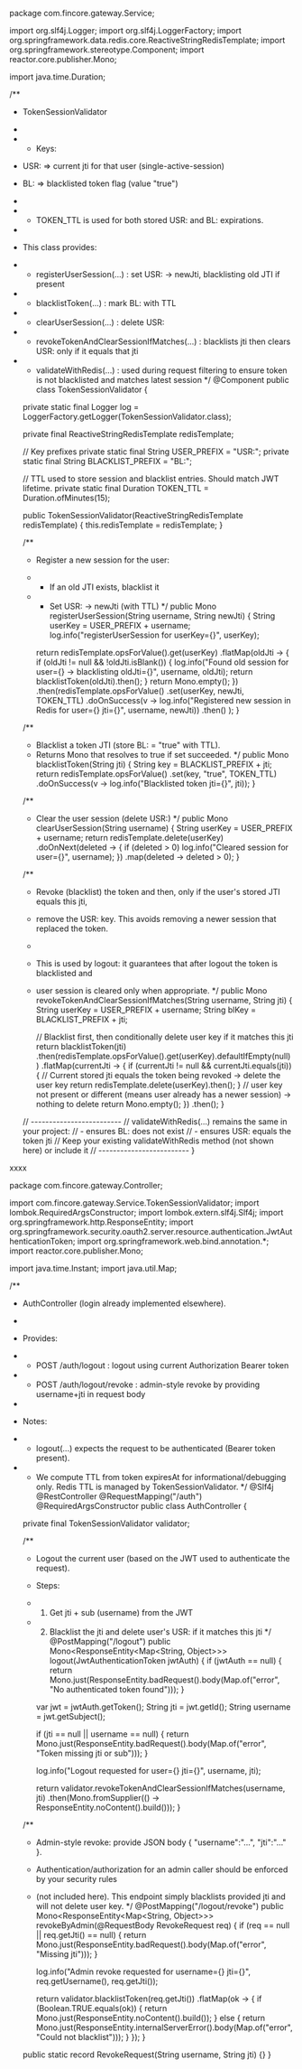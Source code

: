 package com.fincore.gateway.Service;

import org.slf4j.Logger;
import org.slf4j.LoggerFactory;
import org.springframework.data.redis.core.ReactiveStringRedisTemplate;
import org.springframework.stereotype.Component;
import reactor.core.publisher.Mono;

import java.time.Duration;

/**
 * TokenSessionValidator
 *
 * - Keys:
 *    USR:<username>  => current jti for that user (single-active-session)
 *    BL:<jti>        => blacklisted token flag (value "true")
 *
 * - TOKEN_TTL is used for both stored USR:<username> and BL:<jti> expirations.
 *
 * This class provides:
 *  - registerUserSession(...) : set USR:<username> -> newJti, blacklisting old JTI if present
 *  - blacklistToken(...)      : mark BL:<jti> with TTL
 *  - clearUserSession(...)    : delete USR:<username>
 *  - revokeTokenAndClearSessionIfMatches(...) : blacklists jti then clears USR:<username> only if it equals that jti
 *  - validateWithRedis(...)   : used during request filtering to ensure token is not blacklisted and matches latest session
 */
@Component
public class TokenSessionValidator {

    private static final Logger log = LoggerFactory.getLogger(TokenSessionValidator.class);

    private final ReactiveStringRedisTemplate redisTemplate;

    // Key prefixes
    private static final String USER_PREFIX = "USR:";
    private static final String BLACKLIST_PREFIX = "BL:";

    // TTL used to store session and blacklist entries. Should match JWT lifetime.
    private static final Duration TOKEN_TTL = Duration.ofMinutes(15);

    public TokenSessionValidator(ReactiveStringRedisTemplate redisTemplate) {
        this.redisTemplate = redisTemplate;
    }

    /**
     * Register a new session for the user:
     *  - If an old JTI exists, blacklist it
     *  - Set USR:<username> -> newJti (with TTL)
     */
    public Mono<Void> registerUserSession(String username, String newJti) {
        String userKey = USER_PREFIX + username;
        log.info("registerUserSession for userKey={}", userKey);

        return redisTemplate.opsForValue().get(userKey)
                .flatMap(oldJti -> {
                    if (oldJti != null && !oldJti.isBlank()) {
                        log.info("Found old session for user={} -> blacklisting oldJti={}", username, oldJti);
                        return blacklistToken(oldJti).then();
                    }
                    return Mono.empty();
                })
                .then(redisTemplate.opsForValue()
                        .set(userKey, newJti, TOKEN_TTL)
                        .doOnSuccess(v -> log.info("Registered new session in Redis for user={} jti={}", username, newJti))
                        .then()
                );
    }

    /**
     * Blacklist a token JTI (store BL:<jti> = "true" with TTL).
     * Returns Mono<Boolean> that resolves to true if set succeeded.
     */
    public Mono<Boolean> blacklistToken(String jti) {
        String key = BLACKLIST_PREFIX + jti;
        return redisTemplate.opsForValue()
                .set(key, "true", TOKEN_TTL)
                .doOnSuccess(v -> log.info("Blacklisted token jti={}", jti));
    }

    /**
     * Clear the user session (delete USR:<username>)
     */
    public Mono<Boolean> clearUserSession(String username) {
        String userKey = USER_PREFIX + username;
        return redisTemplate.delete(userKey)
                .doOnNext(deleted -> {
                    if (deleted > 0) log.info("Cleared session for user={}", username);
                })
                .map(deleted -> deleted > 0);
    }

    /**
     * Revoke (blacklist) the token and then, only if the user's stored JTI equals this jti,
     * remove the USR:<username> key. This avoids removing a newer session that replaced the token.
     *
     * This is used by logout: it guarantees that after logout the token is blacklisted and
     * user session is cleared only when appropriate.
     */
    public Mono<Void> revokeTokenAndClearSessionIfMatches(String username, String jti) {
        String userKey = USER_PREFIX + username;
        String blKey = BLACKLIST_PREFIX + jti;

        // Blacklist first, then conditionally delete user key if it matches this jti
        return blacklistToken(jti)
                .then(redisTemplate.opsForValue().get(userKey).defaultIfEmpty(null))
                .flatMap(currentJti -> {
                    if (currentJti != null && currentJti.equals(jti)) {
                        // Current stored jti equals the token being revoked -> delete the user key
                        return redisTemplate.delete(userKey).then();
                    }
                    // user key not present or different (means user already has a newer session) -> nothing to delete
                    return Mono.empty();
                })
                .then();
    }

    // -------------------------
    // validateWithRedis(...) remains the same in your project:
    // - ensures BL:<jti> does not exist
    // - ensures USR:<username> equals the token jti
    // Keep your existing validateWithRedis method (not shown here) or include it
    // -------------------------
}


xxxx


package com.fincore.gateway.Controller;

import com.fincore.gateway.Service.TokenSessionValidator;
import lombok.RequiredArgsConstructor;
import lombok.extern.slf4j.Slf4j;
import org.springframework.http.ResponseEntity;
import org.springframework.security.oauth2.server.resource.authentication.JwtAuthenticationToken;
import org.springframework.web.bind.annotation.*;
import reactor.core.publisher.Mono;

import java.time.Instant;
import java.util.Map;

/**
 * AuthController (login already implemented elsewhere).
 *
 * Provides:
 *  - POST /auth/logout           : logout using current Authorization Bearer token
 *  - POST /auth/logout/revoke    : admin-style revoke by providing username+jti in request body
 *
 * Notes:
 *  - logout(...) expects the request to be authenticated (Bearer token present).
 *  - We compute TTL from token expiresAt for informational/debugging only. Redis TTL is managed by TokenSessionValidator.
 */
@Slf4j
@RestController
@RequestMapping("/auth")
@RequiredArgsConstructor
public class AuthController {

    private final TokenSessionValidator validator;

    /**
     * Logout the current user (based on the JWT used to authenticate the request).
     * Steps:
     *  1) Get jti + sub (username) from the JWT
     *  2) Blacklist the jti and delete user's USR:<username> if it matches this jti
     */
    @PostMapping("/logout")
    public Mono<ResponseEntity<Map<String, Object>>> logout(JwtAuthenticationToken jwtAuth) {
        if (jwtAuth == null) {
            return Mono.just(ResponseEntity.badRequest().body(Map.of("error", "No authenticated token found")));
        }

        var jwt = jwtAuth.getToken();
        String jti = jwt.getId();
        String username = jwt.getSubject();

        if (jti == null || username == null) {
            return Mono.just(ResponseEntity.badRequest().body(Map.of("error", "Token missing jti or sub")));
        }

        log.info("Logout requested for user={} jti={}", username, jti);

        return validator.revokeTokenAndClearSessionIfMatches(username, jti)
                .then(Mono.fromSupplier(() -> ResponseEntity.noContent().build()));
    }

    /**
     * Admin-style revoke: provide JSON body { "username":"...", "jti":"..." }.
     * Authentication/authorization for an admin caller should be enforced by your security rules
     * (not included here). This endpoint simply blacklists provided jti and will not delete user key.
     */
    @PostMapping("/logout/revoke")
    public Mono<ResponseEntity<Map<String, Object>>> revokeByAdmin(@RequestBody RevokeRequest req) {
        if (req == null || req.getJti() == null) {
            return Mono.just(ResponseEntity.badRequest().body(Map.of("error", "Missing jti")));
        }

        log.info("Admin revoke requested for username={} jti={}", req.getUsername(), req.getJti());

        return validator.blacklistToken(req.getJti())
                .flatMap(ok -> {
                    if (Boolean.TRUE.equals(ok)) {
                        return Mono.just(ResponseEntity.noContent().build());
                    } else {
                        return Mono.just(ResponseEntity.internalServerError().body(Map.of("error", "Could not blacklist")));
                    }
                });
    }

    public static record RevokeRequest(String username, String jti) {}
}
